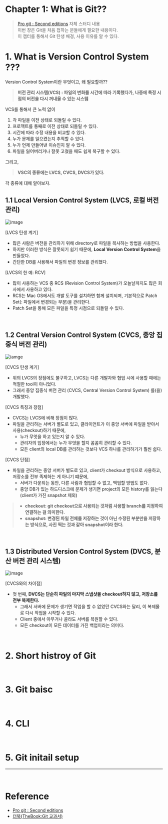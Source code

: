 # Chapter 1: What is Git?? 

> [Pro git : Second editions](https://book.naver.com/bookdb/book_detail.nhn?bid=7187291) 자체 스터디 내용  
> 이번 장은 Git을 처음 접하는 분들에게 필요한 내용이다.  
> 이 챕터를 통해서 Git 탄생 배경, 사용 이유를 알 수 있다.

# 1. What is Version Control System ???

Version Control System이란 무엇이고, 왜 필요할까?? 
 
> **버전 관리 시스템(VCS) : 파일의 변화를 시간에 따라 기록했다가, 나중에 특정 시점의 버전을 다시 꺼내올 수 있는 시스템**  

VCS를 통해서 큰 노력 없이

1. 각 파일을 이전 상태로 되돌릴 수 있다.
2. 프로젝트를 통째로 이전 상태로 되돌릴 수 있다.
3. 시간에 따라 수정 내용을 비교할 수 있다. 
4. 누가 문제를 일으켰는지 추적할 수 있다. 
5. 누가 언제 만들어낸 이슈인지 알 수 있다. 
6. 파일을 잃어버리거나 잘못 고쳤을 때도 쉽게 복구할 수 있다. 

그리고,  

> **VSC의 종류에는 LVCS, CVCS, DVCS가 있다.** 

각 종류에 대해 알아보자.

 
## 1.1 Local Version Control System (LVCS, 로컬 버전 관리)

![image]()

[LVCS 탄생 계기]  
- 많은 사람은 버전을 관리하기 위해 directory로 파일을 복사하는 방법을 사용한다.
- 하지만 이러한 방식은 잘못되기 쉽기 때문에,  **Local Version Control System**을 만들었다.  
- 간단한 DB를 사용해서 파일의 변경 정보를 관리했다.   

[LVCS의 한 예: RCV]
- 많이 사용하는 VCS 중 RCS (Revision Control System)가 오늘날까지도 많은 회사에서 사용하고 있다.  
- RCS는 Mac OS에서도 개발 도구를 설치하면 함께 설치되며, 기본적으로 Patch Set(: 파일에서 변경되는 부분)을 관리한다.  
- Patch Set을 통해 모든 파일을 특정 시점으로 되돌릴 수 있다.


<br>


## 1.2 Central Version Control System (CVCS, 중앙 집중식 버전 관리)

![iamge]()

[CVCS 탄생 계기]
- 위의 LVCS의 장점에도 불구하고, LVCS는 다른 개발자와 협업 시에 사용할 때에는 적절한 tool이 아니었다. 
- 그래서 중앙 집중식 버전 관리 (CVCS, Central Version Control System) 를(을) 개발했다.

[CVCS 특징과 장점]
- CVCS는 LVCS에 비해 장점이 많다.
- 파일을 관리하는 서버가 별도로 있고, 클라이언트가 이 중앙 서버에 파일을 받아서 사용(checkout)하기 때문에,
  - 누가 무엇을 하고 있는지 알 수 있다.   
  - 관리자의 입장에서는 누가 무엇을 할지 꼼꼼히 관리할 수 있다. 
  - 모든 client의 local DB를 관리하는 것보다 VCS 하나를 관리하기가 훨씬 쉽다.

[CVCS 단점]
- 파일을 관리하는 중앙 서버가 별도로 있고, client가 checkout 방식으로 사용하고, 저장소를 전부 족제하는 게 아니기 떄문에,
  - 서버가 다운되는 동안, 다른 사람과 협업할 수 없고, 백업할 방법도 없다.
  - 중앙 DB가 있는 하드디스크에 문제가 생기면 project의 모든 history를 잃는다 (client가 가진 snapshot 제외)


> - **checkout: git checkout으로 사용되는 것처럼 사용할 branch를 지정하여 연결하는 걸 의미한다.**  
> - **snapshot: 변경된 파일 전체를 저장하는 것이 아닌 수정된 부분만을 저장하는 방식으로, 사진 찍는 것과 같아 snapshot이라 한다.**
 


<br>


## 1.3 Distributed Version Control System (DVCS, 분산 버전 관리 시스템)

![image]()

[CVCS와의 차이점]
- 첫 번째, **DVCS는 단순히 파일의 마지막 스냅샷을 checkout하지 않고, 저장소를 전부 복제한다.**    
  - 그래서 서버에 문제가 생기면 작업을 할 수 없었던 CVCS와는 달리, 이 복제물로 다시 작업을 시작할 수 있다. 
  - Client 중에서 아무거나 골라도 서버를 복원할 수 있다. 
  - 모든 checkout이 모든 데이터를 가진 백업이라는 의미다.

<br>


# 2. Short histroy of Git

<br>


# 3. Git baisc

<br>




# 4. CLI

<br>



# 5. Git initail setup



---


<br>


# Reference 

- [Pro git : Second editions](https://book.naver.com/bookdb/book_detail.nhn?bid=7187291) 
- [더북(TheBook:Git 교과서)](https://thebook.io/080212/ch04/04/02/)
